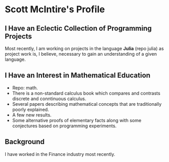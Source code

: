 # Scott McIntire's Profile

## I Have an Eclectic Collection of Programming Projects
Most recently, I am working on projects in the language **Julia** (repo julia) as project work is, I believe,
necessary to gain an understanding of a given language.

## I Have an Interest in Mathematical Education
- Repo: math.
- There is a non-standard calculus book which compares and contrasts discrete and conntinuous calculus.
- Several papers describing mathematical concepts that are traditionally poorly explained.
- A few new results.
- Some alternative proofs of elementary facts along with some conjectures based on programming experiments.

## Background
I have worked in the Finance industry most recently.
